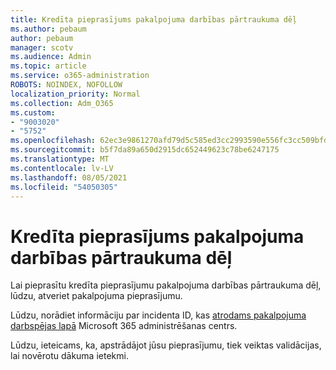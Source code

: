 ```yaml
---
title: Kredīta pieprasījums pakalpojuma darbības pārtraukuma dēļ
ms.author: pebaum
author: pebaum
manager: scotv
ms.audience: Admin
ms.topic: article
ms.service: o365-administration
ROBOTS: NOINDEX, NOFOLLOW
localization_priority: Normal
ms.collection: Adm_O365
ms.custom:
- "9003020"
- "5752"
ms.openlocfilehash: 62ec3e9861270afd79d5c585ed3cc2993590e556fc3cc509bfda3e5d28850f0c
ms.sourcegitcommit: b5f7da89a650d2915dc652449623c78be6247175
ms.translationtype: MT
ms.contentlocale: lv-LV
ms.lasthandoff: 08/05/2021
ms.locfileid: "54050305"
---
```

# <a name="credit-request-due-to-a-service-outage"></a>Kredīta pieprasījums pakalpojuma darbības pārtraukuma dēļ

Lai pieprasītu kredīta pieprasījumu pakalpojuma darbības pārtraukuma dēļ, lūdzu, atveriet pakalpojuma pieprasījumu.

Lūdzu, norādiet informāciju par incidenta ID, kas [atrodams pakalpojuma darbspējas lapā](https://docs.microsoft.com/office365/enterprise/view-service-health) Microsoft 365 administrēšanas centrs.

Lūdzu, ieteicams, ka, apstrādājot jūsu pieprasījumu, tiek veiktas validācijas, lai novērotu dākuma ietekmi.
